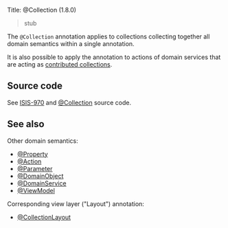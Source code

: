 Title: @Collection (1.8.0)

> stub

The `@Collection` annotation applies to collections collecting together all domain semantics within a single annotation.

It is also possible to apply the annotation to actions of domain services that are acting as [contributed collections](../../more-advanced-topics/how-to-01-062-How-to-decouple-dependencies-using-contributions.html).


## Source code

See <a href="https://issues.apache.org/jira/browse/ISIS-970">ISIS-970</a> and <a href="https://github.com/apache/isis/blob/master/core/applib/src/main/java/org/apache/isis/applib/annotation/Collection.java">@Collection</a> source code.

## See also

Other domain semantics:

* [@Property](./Property.html)
* [@Action](./Action.html)
* [@Parameter](./Parameter.html)
* [@DomainObject](./DomainObject.html)
* [@DomainService](./DomainService.html)
* [@ViewModel](./ViewModel.html)

Corresponding view layer ("Layout") annotation:

* [@CollectionLayout](./CollectionLayout.html)

